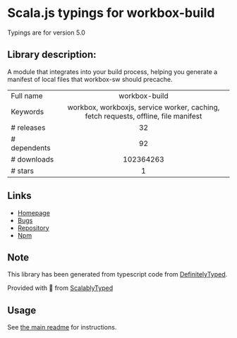 
# Scala.js typings for workbox-build

Typings are for version 5.0

## Library description:
A module that integrates into your build process, helping you generate a manifest of local files that workbox-sw should precache.

|                    |                 |
| ------------------ | :-------------: |
| Full name          | workbox-build |
| Keywords           | workbox, workboxjs, service worker, caching, fetch requests, offline, file manifest |
| # releases         | 32 |
| # dependents       | 92 |
| # downloads        | 102364263 |
| # stars            | 1 |

## Links
- [Homepage](https://github.com/GoogleChrome/workbox)
- [Bugs](https://github.com/GoogleChrome/workbox/issues)
- [Repository](https://github.com/googlechrome/workbox)
- [Npm](https://www.npmjs.com/package/workbox-build)
    


## Note
This library has been generated from typescript code from [DefinitelyTyped](https://definitelytyped.org).

Provided with :purple_heart: from [ScalablyTyped](https://github.com/oyvindberg/ScalablyTyped)

## Usage
See [the main readme](../../readme.md) for instructions.


